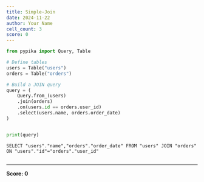 ```yaml
---
title: Simple-Join
date: 2024-11-22
author: Your Name
cell_count: 3
score: 0
---
```


```python
from pypika import Query, Table

# Define tables
users = Table("users")
orders = Table("orders")

# Build a JOIN query
query = (
    Query.from_(users)
    .join(orders)
    .on(users.id == orders.user_id)
    .select(users.name, orders.order_date)
)



```


```python
print(query)
```

    SELECT "users"."name","orders"."order_date" FROM "users" JOIN "orders" ON "users"."id"="orders"."user_id"



```python

```


---
**Score: 0**
